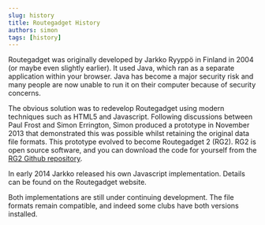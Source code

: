 ```yaml
---
slug: history
title: Routegadget History
authors: simon
tags: [history]
---
```


Routegadget was originally developed by Jarkko Ryyppö in Finland in 2004 (or maybe even slightly earlier). It used Java, which ran as a separate application within your browser. Java has become a major security risk and many people are now unable to run it on their computer because of security concerns.

The obvious solution was to redevelop Routegadget using modern techniques such as HTML5 and Javascript. Following discussions between Paul Frost and Simon Errington, Simon produced a prototype in November 2013 that demonstrated this was possible whilst retaining the original data file formats. This prototype evolved to become Routegadget 2 (RG2). RG2 is open source software, and you can download the code for yourself from the [RG2 Github repository](https://github.com/Maprunner/rg2).

In early 2014 Jarkko released his own Javascript implementation. Details can be found on the Routegadget website.

Both implementations are still under continuing development. The file formats remain compatible, and indeed some clubs have both versions installed.

